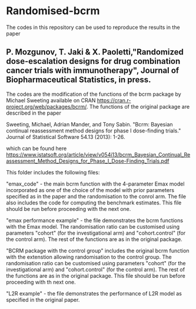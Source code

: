 # Randomised-bcrm

The codes in this repository can be used to reproduce the results in the paper 

P. Mozgunov, T. Jaki & X. Paoletti,"Randomized dose-escalation designs for drug combination cancer trials with immunotherapy", Journal of Biopharmaceutical Statistics, in press.
---------------------------------------------------------------------------------------------------


The codes are the modification of the functions of the bcrm package by Michael Sweeting available on CRAN https://cran.r-project.org/web/packages/bcrm/. The functions of the original package are described in the paper

Sweeting, Michael, Adrian Mander, and Tony Sabin. "Bcrm: Bayesian continual reassessment method designs for phase I dose-finding trials." Journal of Statistical Software 54.13 (2013): 1-26.

which can be found here https://www.jstatsoft.org/article/view/v054i13/bcrm_Bayesian_Continual_Reassessment_Method_Designs_for_Phase_I_Dose-Finding_Trials.pdf

This folder includes the following files:

"emax_code" - the main bcrm function with the 4-parameter Emax model incorporated as one of the choice of the model with prior parameters specified as in the paper and the randomisation to the conrol arm. The file also includes the code for computing the benchmark estimates. This file should be run before proceeding with the next one.

"emax performance example" - the file demonstrates the bcrm functions with the Emax model. The randomisation ratio can be customised using parameters "cohort" (for the investigational arm) and "cohort.control" (for the control arm). The rest of the functions are as in the original package.

"BCRM package with the control group" includes the original bcrm function with the extenstion allowing randomisation to the control group.  The randomisation ratio can be customised using parameters "cohort" (for the investigational arm) and "cohort.control" (for the control arm). The rest of the functions are as in the original package. This file should be run before proceeding with th next one.

"L2R example" - the file demonstrates the performance of L2R model as specified in the original paper.




